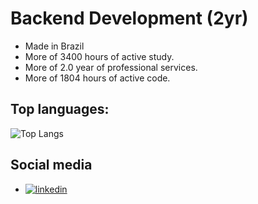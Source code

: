 # Backend Development (2yr)

- Made in Brazil
- More of 3400 hours of active study.
- More of 2.0 year of professional services.
- More of 1804 hours of active code.

## Top languages:

![Top Langs](https://github-readme-stats.vercel.app/api/top-langs/?username=caiodonat&theme=dracule&layout=compact&exclude_repo=ListaDeExercicios&hide=css&langs_count=7)

## Social media

- [![linkedin](https://img.shields.io/badge/-LinkedIn-%230077B5?style=for-the-badge&logo=linkedin&logoColor=white)](https://www.linkedin.com/in/caio-donat/)
